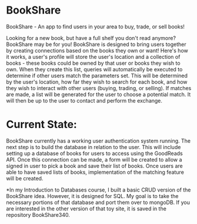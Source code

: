 # BookShare
BookShare - An app to find users in your area to buy, trade, or sell books!

Looking for a new book, but have a full shelf you don't read anymore? BookShare may be for you! BookShare is designed to bring users together by creating connections based on the books they own or want! Here's how it works, a user's profile will store the user's location and a collection of books - these books could be owned by that user or books they wish to own.  When they create this list, queries will automatically be executed to determine if other users match the parameters set.  This will be determined by the user's location, how far they wish to search for each book, and how they wish to interact with other users (buying, trading, or selling).  If matches are made, a list will be generated for the user to choose a potential match.  It will then be up to the user to contact and perform the exchange.

# Current State:
BookShare currently has a working user authentication system running.  The next step is to build the database in relation to the user.  This will include setting up a database of books for users to access using the GoodReads API.  Once this connection can be made, a form will be created to allow a signed in user to pick a book and save their list of books.  Once users are able to have saved lists of books, implementation of the matching feature will be created.

*In my Introduction to Databases course, I built a basic CRUD version of the BookShare idea.  However, it is designed for SQL.  My goal is to take the necessary portions of that database and port them over to mongoDB.  If you are interested in the other version of that toy site, it is saved in the repository BookShare340.
